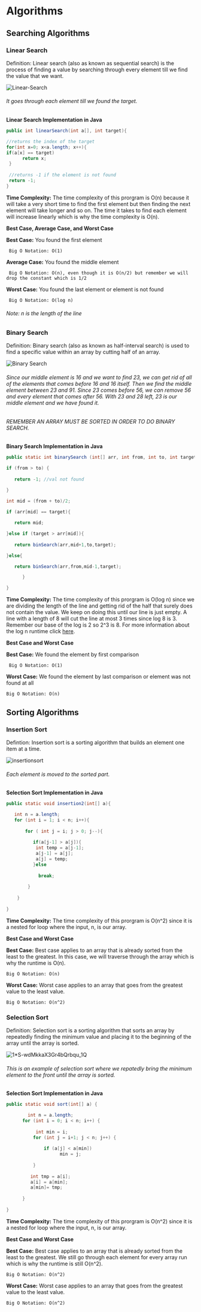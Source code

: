 # Algorithms

## Searching Algorithms

### Linear Search 

Definition: Linear search (also as known as sequential search) is the process of finding a value by searching through every element till we find the value that we want.

![Linear-Search](https://user-images.githubusercontent.com/42160652/71761075-d57d0800-2e94-11ea-88b9-98264291afa3.png)
###### It goes through each element till we found the target.

**Linear Search Implementation in Java**
```java
public int linearSearch(int a[], int target){

//returns the index of the target 
for(int x=0; x<a.length; x++){
if(a[x] == target)
      return x;
 }
 
 //returns -1 if the element is not found
 return -1;
}
```

**Time Complexity:** The time complexity of this prorgram is O(n) because it will take a very short time to find the first
element but then finding the next element will take longer and so on. The time it takes to find each element will increase linearly which is why the time complexity is O(n).

__Best Case, Average Case, and Worst Case__ 

**Best Case:** You found the first element                           
      
     Big O Notation: O(1)

**Average Case:** You found the middle element
     
     Big O Notation: O(n), even though it is O(n/2) but remember we will drop the constant which is 1/2

**Worst Case:** You found the last element or element is not found
     
     Big O Notation: O(log n)
   
###### Note: n is the length of the line
      
### Binary Search 

Definition: Binary search (also as known as half-interval search) is used to find a specific value within an array by cutting half of an array.

![Binary Search](https://www.geeksforgeeks.org/wp-content/uploads/Binary-Search.png)
###### Since our middle element is 16 and we want to find 23, we can get rid of all of the elements that comes before 16 and 16 itself. Then we find the middle element between 23 and 91. Since 23 comes before 56, we can remove 56 and every element that comes after 56. With 23 and 28 left, 23 is our middle element and we have found it.
###### REMEMBER AN ARRAY MUST BE SORTED IN ORDER TO DO BINARY SEARCH.

**Binary Search Implementation in Java**
```java
public static int binarySearch (int[] arr, int from, int to, int target) {

if (from > to) {
  
   return -1; //val not found 

}
  
int mid = (from + to)/2;

if (arr[mid] == target){

   return mid;

}else if (target > arr[mid]){
   
   return binSearch(arr,mid+1,to,target);

}else{

   return binSearch(arr,from,mid-1,target);

      }

}
```

**Time Complexity:** The time complexity of this prorgram is O(log n) since we are dividing the length of the line and getting rid of the half that surely does not contain the value. We keep on doing this until our line is just empty. A line with a length of 8 will cut the line at most 3 times since log 8 is 3. Remember our base of the log is 2 so 2^3 is 8. For more information about the log n runtime click [here](https://github.com/fayedraza/Big-O#olog-n-runtime).

__Best Case and Worst Case__

**Best Case:** We found the element by first comparison

     Big O Notation: O(1)

**Worst Case:** We found the element by last comparison or element was not found at all

    Big O Notation: O(n)
    
## Sorting Algorithms

### Insertion Sort

Defintion: Insertion sort is a sorting algorithm that builds an element one item at a time.

![insertionsort](https://user-images.githubusercontent.com/42160652/71878594-fb571680-30f9-11ea-963e-ee64d97c793c.png)

###### Each element is moved to the sorted part.

**Selection Sort Implementation in Java**
```java
public static void insertion2(int[] a){ 

   int n = a.length;
   for (int i = 1; i < n; i++){
   
       for ( int j = i; j > 0; j--){
       
          if(a[j-1] > a[j]){
           int temp = a[j-1];  
           a[j-1] = a[j];  
           a[j] = temp;
          }else 
          
            break;
            
        } 
        
    }
    
}
```

**Time Complexity:** The time complexity of this prorgram is O(n^2) since it is a nested for loop where the input, n, is our array.

__Best Case and Worst Case__

**Best Case:** Best case applies to an array that is already sorted from the least to the greatest. In this case, we will traverse through the array which is why the runtime is O(n).

    Big O Notation: O(n)

**Worst Case:** Worst case applies to an array that goes from the greatest value to the least value. 

    Big O Notation: O(n^2)

### Selection Sort

Definition: Selection sort is a sorting algorithm that sorts an array by repeatedly finding the minimum value and placing it to the beginning of the array until the array is sorted.

![1*S-wdMkkaX3Gr4bQrbqu_1Q](https://user-images.githubusercontent.com/42160652/71804432-6d175d80-3031-11ea-8f6f-6416142d2ec6.jpeg)

###### This is an example of selection sort where we repatedly bring the minimum element to the front until the array is sorted.

**Selection Sort Implementation in Java**
```java
public static void sort(int[] a) { 

        int n = a.length;
      for (int i = 0; i < n; i++) {
      
           int min = i;
          for (int j = i+1; j < n; j++) {
          
              if (a[j] < a[min]) 
                    min = j;
                    
          }
          
         int tmp = a[i]; 
         a[i] = a[min]; 
         a[min]= tmp;
         
      } 
      
}
```

**Time Complexity:** The time complexity of this prorgram is O(n^2) since it is a nested for loop where the input, n, is our array.

__Best Case and Worst Case__

**Best Case:** Best case applies to an array that is already sorted from the least to the greatest. We still go through each element for every array run which is why the runtime is still O(n^2).

    Big O Notation: O(n^2)

**Worst Case:** Worst case applies to an array that goes from the greatest value to the least value. 

    Big O Notation: O(n^2)
